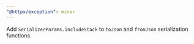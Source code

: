 ```yaml
---
"@httpx/exception": minor
---
```


Add `SerializerParams.includeStack` to `toJson` and `fromJson` serialization functions.
